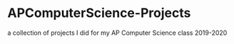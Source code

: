 # APComputerScience-Projects
a collection of projects I did for my AP Computer Science class 2019-2020
